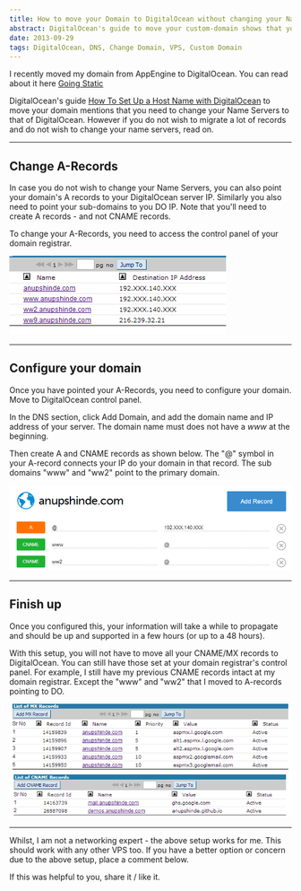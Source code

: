 ```yaml
---
title: How to move your Domain to DigitalOcean without changing your Name Servers
abstract: DigitalOcean's guide to move your custom-domain shows that you need to change your Name Servers to that of DigitalOcean. And they have made it pretty simple to use.  However if you do not wish to migrate a lot of domain-records and do not wish to change your name servers, read on.
date: 2013-09-29
tags: DigitalOcean, DNS, Change Domain, VPS, Custom Domain
---
```



I recently moved my domain from AppEngine to DigitalOcean.  You can read about it here <a href="/posts/going-static" target="_blank">Going Static</a>

DigitalOcean's guide [How To Set Up a Host Name with DigitalOcean](https://www.digitalocean.com/community/articles/how-to-set-up-a-host-name-with-digitalocean) to move your domain mentions that you need to change your Name Servers to that of DigitalOcean. However if you do not wish to migrate a lot of records and do not wish to change your name servers, read on.

---

## Change A-Records

In case you do not wish to change your Name Servers, you can also point your domain's A records to your DigitalOcean server IP. Similarly you also need to point your sub-domains to you DO IP.  Note that you'll need to create A records - and not CNAME records.


To change your A-Records, you need to access the control panel of your domain registrar.


<img src="images/a-records.png" class="dropShadow" alt="A-Records at domain registrar" title="A-Records at domain registrar" />

---

## Configure your domain

Once you have pointed your A-Records, you need to configure your domain. Move to DigitalOcean control panel.

In the DNS section, click Add Domain, and add the domain name and IP address of your server. The domain name must does not have a *www* at the beginning. 

Then create A and CNAME records as shown below. The "@" symbol in your A-record connects your IP do your domain in that record. The sub domains "www" and "ww2" point to the primary domain.

<img src="images/do-dns-record.png" class="dropShadow" alt="Digital Ocean DNS Records" title="Digital Ocean DNS Records" />

---

## Finish up

Once you configured this,  your information will take a while to propagate and should be up and supported in a few hours (or up to a 48 hours).


With this setup, you will not have to move all your CNAME/MX records to DigitalOcean. You can still have those set at your domain registrar's control panel. For example, I still have my previous CNAME records intact at my domain registrar. Except the "www" and "ww2" that I moved to A-records pointing to DO.

<img src="images/jod-mx-records.png" class="dropShadow" alt="MX records yet at domain registrar" title="MX records yet at domain registrar" />

<img src="images/jod-cname-records.png" class="dropShadow" alt="CNAME records not migrated" title="CNAME records not migrated" />


---

Whilst, I am not a networking expert - the above setup works for me. This should work with any other VPS too. If you have a better option or concern due to the above setup, place a comment below.

If this was helpful to you, share it / like it.

